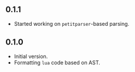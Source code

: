 ## 0.1.1

- Started working on `petitparser`-based parsing.

## 0.1.0

- Initial version.
- Formatting `lua` code based on AST.
